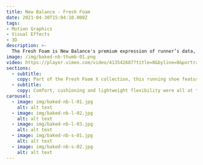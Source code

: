 ```yaml
---
title: New Balance - Fresh Foam
date: 2021-04-30T15:04:10.000Z
tags:
- Motion Graphics
- Visual Effects
- 3D
description: >-
  The Fresh Foam is New Balance's premium expression of runner’s data, supreme comfort, and cutting-edge design.
image: /img/baked-nb-thumb-01.png
video: https://player.vimeo.com/video/413542687?title=0&byline=0&portrait=0
sections:
  - subtitle:
    copy: Part of the Fresh Foam X collection, this running shoe features an updated Fresh Foam midsole that delivers enhanced softness and a more energetic rebound than its predecessor.  New Balance wanted to communicate the benefits of the shoe through one of their key retail partners.
  - subtitle:
    copy: Comfort, cushioning and lightweight flexibility were all at the forefront of our visual communication around the Fresh Foam X franchise. We modelled the shoe in 3D before placing it alongside elements which represented the key features of the product, including cushioned balls in the X shape.
carousel:
  - image: img/baked-nb-l-01.jpg
    alt: alt text
  - image: img/baked-nb-l-02.jpg
    alt: alt text
  - image: img/baked-nb-l-03.jpg
    alt: alt text
  - image: img/baked-nb-s-01.jpg
    alt: alt text
  - image: img/baked-nb-s-02.jpg
    alt: alt text
---
```

